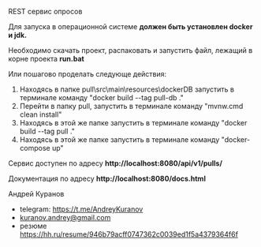 REST сервис опросов 

Для запуска в операционной системе **должен быть установлен docker и jdk.** 

Необходимо скачать проект, распаковать и запустить файл, лежащий в корне проекта **run.bat**


Или пошагово проделать следующе действия:

1. Находясь в папке pull\src\main\resources\dockerDB запустить в терминале команду "docker build --tag pull-db ."
2. Перейти в папку pull, запустить в терминале команду "mvnw.cmd clean install"
3. Находясь в этой же папке запустить в терминале команду "docker build --tag pull ."
4. Находясь в этой же папке запустить в терминале команду "docker-compose up"

Сервис доступен по адресу **http://localhost:8080/api/v1/pulls/** 

Документация по адресу **http://localhost:8080/docs.html**

Андрей Куранов 
- telegram: https://t.me/AndreyKuranov
- kuranov.andrey@gmail.com
- резюме https://hh.ru/resume/946b79acff0747362c0039ed1f5a4379364f6f
